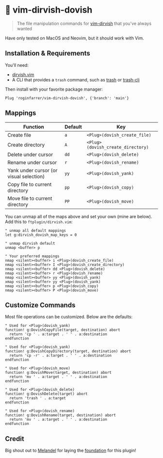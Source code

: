 # 🧰 vim-dirvish-dovish

> The file manipulation commands for [vim-dirvish][dirvish] that you've always wanted

Have only tested on MacOS and Neovim, but it should work with Vim.

## Installation & Requirements

You'll need:

- [dirvish.vim][dirvish]
- A CLI that provides a `trash` command, such as [trash](https://formulae.brew.sh/formula/trash) or [trash-cli](https://github.com/sindresorhus/trash-cli)

Then install with your favorite package manager:

```vim
Plug 'roginfarrer/vim-dirvish-dovish', {'branch': 'main'}
```

## Mappings

| Function                                | Default | Key                               |
| --------------------------------------- | ------- | --------------------------------- |
| Create file                             | `a`     | `<Plug>(dovish_create_file)`      |
| Create directory                        | `A`     | `<Plug>(dovish_create_directory)` |
| Delete under cursor                     | `dd`    | `<Plug>(dovish_delete)`           |
| Rename under cursor                     | `r`     | `<Plug>(dovish_rename)`           |
| Yank under cursor (or visual selection) | `yy`    | `<Plug>(dovish_yank)`             |
| Copy file to current directory          | `pp`    | `<Plug>(dovish_copy)`             |
| Move file to current directory          | `PP`    | `<Plug>(dovish_move)`             |

You can unmap all of the maps above and set your own (mine are below). Add this to `ftplugin/dirvish.vim`:

```vim
" unmap all default mappings
let g:dirvish_dovish_map_keys = 0

" unmap dirvish default
unmap <buffer> p

" Your preferred mappings
nmap <silent><buffer> i <Plug>(dovish_create_file)
nmap <silent><buffer> I <Plug>(dovish_create_directory)
nmap <silent><buffer> dd <Plug>(dovish_delete)
nmap <silent><buffer> r <Plug>(dovish_rename)
nmap <silent><buffer> yy <Plug>(dovish_yank)
xmap <silent><buffer> yy <Plug>(dovish_yank)
nmap <silent><buffer> p <Plug>(dovish_copy)
nmap <silent><buffer> P <Plug>(dovish_move)
```

## Customize Commands

Most file operations can be customized. Below are the defaults:

```vim
" Used for <Plug>(dovish_yank)
function! g:DovishCopyFile(target, destination) abort
  return 'cp ' . a:target . ' ' . a:destination
endfunction

" Used for <Plug>(dovish_yank)
function! g:DovishCopyDirectory(target, destination) abort
  return 'cp -r' . a:target . ' ' . a:destination
endfunction

" Used for <Plug>(dovish_move)
function! g:DovishMove(target, destination) abort
  return 'mv ' . a:target . ' ' . a:destination
endfunction

" Used for <Plug>(dovish_delete)
function! g:DovishDelete(target) abort
  return 'trash ' . a:target
endfunction

" Used for <Plug>(dovish_rename)
function! g:DovishRename(target, destination) abort
  return 'mv ' . a:target . ' ' . a:destination
endfunction
```

[dirvish]: https://github.com/justinmk/vim-dirvish

## Credit

Big shout out to [Melandel](https://github.com/Melandel) for laying the [foundation](https://github.com/Melandel/desktop/blob/c323969e4bd48dda6dbceada3a7afe8bacdda0f5/setup/my_vimrc.vim#L976-L1147) for this plugin!
